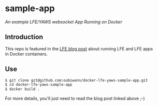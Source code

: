 # sample-app

*An example LFE/YAWS websocket App Running on Docker*

## Introduction

This repo is featured in the
[LFE blog post](http://blog.lfe.io/tutorials/2014/12/07/1837-running-lfe-in-docker/)
about running LFE and LFE apps in Docker containers.

## Use

```bash
$ git clone git@github.com:oubiwann/docker-lfe-yaws-sample-app.git
$ cd docker-lfe-yaws-sample-app
$ docker build .
```

For more details, you'll just need to read the blog post linked above ;-)

